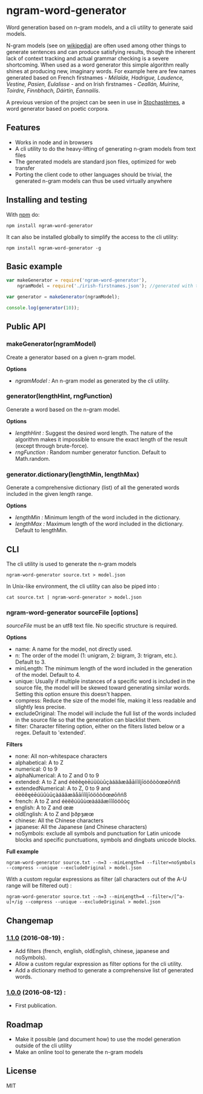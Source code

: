 # ngram-word-generator

Word generation based on n-gram models, and a cli utility to generate said models.

N-gram models (see on [wikipedia](https://en.wikipedia.org/wiki/N-gram)) are often used among other things to generate sentences and can produce satisfying results, though the inherent lack of context tracking and actual grammar checking is a severe shortcoming.
When used as a word generator this simple algorithm really shines at producing new, imaginary words. For example here are few names generated based on French firstnames - *Mélaïde, Hadrigue, Laudence, Vestine, Pasien, Eulalisse* - and on Irish firstnames - *Ceallán, Muiríne, Toirdre, Finnbhach, Dáirtín, Éannailís*.

A previous version of the project can be seen in use in [Stochastèmes](http://www.kchapelier.com/stochastemes/), a word generator based on poetic corpora.

## Features

 - Works in node and in browsers
 - A cli utility to do the heavy-lifting of generating n-gram models from text files
 - The generated models are standard json files, optimized for web transfer
 - Porting the client code to other languages should be trivial, the generated n-gram models can thus be used virtually anywhere

## Installing and testing

With [npm](http://npmjs.org) do:

```
npm install ngram-word-generator
```

It can also be installed globally to simplify the access to the cli utility:

```
npm install ngram-word-generator -g
```

## Basic example

```js
var makeGenerator = require('ngram-word-generator'),
    ngramModel = require('./irish-firstnames.json'); //generated with the cli utility

var generator = makeGenerator(ngramModel);

console.log(generator(10));
```

## Public API

### makeGenerator(ngramModel)

Create a generator based on a given n-gram model.

**Options**

 - *ngramModel :* An n-gram model as generated by the cli utility.

### generator(lengthHint, rngFunction)

Generate a word based on the n-gram model.

**Options**

 - *lengthHint :* Suggest the desired word length. The nature of the algorithm makes it impossible to ensure the exact length of the result (except through brute-force).
 - *rngFunction :* Random number generator function. Default to Math.random.

### generator.dictionary(lengthMin, lengthMax)

Generate a comprehensive dictionary (list) of all the generated words included in the given length range.

**Options**

 - *lengthMin :* Minimum length of the word included in the dictionary.
 - *lengthMax :* Maximum length of the word included in the dictionary. Default to lengthMin.

## CLI

The cli utility is used to generate the n-gram models

`ngram-word-generator source.txt > model.json`

In Unix-like environment, the cli utility can also be piped into :

`cat source.txt | ngram-word-generator > model.json`

### ngram-word-generator sourceFile [options]

*sourceFile* must be an utf8 text file. No specific structure is required.

**Options**

 - name: A name for the model, not directly used.
 - n: The order of the model (1: unigram, 2: bigram, 3: trigram, etc.). Default to 3.
 - minLength: The minimum length of the word included in the generation of the model. Default to 4.
 - unique: Usually if multiple instances of a specific word is included in the source file, the model will be skewed toward generating similar words. Setting this option ensure this doesn't happen.
 - compress: Reduce the size of the model file, making it less readable and slightly less precise.
 - excludeOriginal: The model will include the full list of the words included in the source file so that the generation can blacklist them.
 - filter: Character filtering option, either on the filters listed below or a regex. Default to 'extended'.

**Filters**

 - none: All non-whitespace characters
 - alphabetical: A to Z
 - numerical: 0 to 9
 - alphaNumerical: A to Z and 0 to 9
 - extended: A to Z and éèëêęėēúüûùūçàáäâæãåāíïìîįīóöôòõœøōñńß
 - extendedNumerical: A to Z, 0 to 9 and éèëêęėēúüûùūçàáäâæãåāíïìîįīóöôòõœøōñńß
 - french: A to Z and éèëêúüûùœàáäâæíïìîóöôòç
 - english: A to Z and œæ
 - oldEnglish: A to Z and þðƿȝæœ
 - chinese: All the Chinese characters
 - japanese: All the Japanese (and Chinese characters)
 - noSymbols: exclude all symbols and punctuation for Latin unicode blocks and specific punctuations, symbols and dingbats unicode blocks.

**Full example**

```
ngram-word-generator source.txt --n=3 --minLength=4 --filter=noSymbols --compress --unique --excludeOriginal > model.json
```

With a custom regular expressions as filter (all characters out of the A-U range will be filtered out) :

```
ngram-word-generator source.txt --n=3 --minLength=4 --filter=/[^a-u]+/ig --compress --unique --excludeOriginal > model.json
```

## Changemap

### [1.1.0](https://github.com/kchapelier/ngram-word-generator/tree/1.1.0) (2016-08-19) :

 * Add filters (french, english, oldEnglish, chinese, japanese and noSymbols).
 * Allow a custom regular expression as filter options for the cli utility.
 * Add a dictionary method to generate a comprehensive list of generated words.

### [1.0.0](https://github.com/kchapelier/ngram-word-generator/tree/1.0.0) (2016-08-12) :

 * First publication.

## Roadmap

 - Make it possible (and document how) to use the model generation outside of the cli utility
 - Make an online tool to generate the n-gram models

## License

MIT
